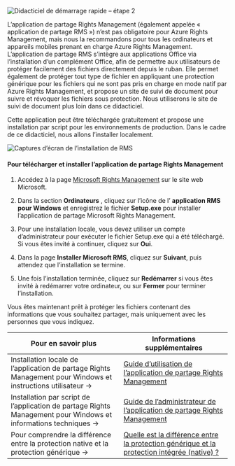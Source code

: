 ![Didacticiel de démarrage rapide – étape 2](../media/AzRMS_QuickStartSteps2.PNG)

L’application de partage Rights Management (également appelée « application de partage RMS ») n’est pas obligatoire pour Azure Rights Management, mais nous la recommandons pour tous les ordinateurs et appareils mobiles prenant en charge Azure Rights Management. L’application de partage RMS s’intègre aux applications Office via l’installation d’un complément Office, afin de permettre aux utilisateurs de protéger facilement des fichiers directement depuis le ruban. Elle permet également de protéger tout type de fichier en appliquant une protection générique pour les fichiers qui ne sont pas pris en charge en mode natif par Azure Rights Management, et propose un site de suivi de document pour suivre et révoquer les fichiers sous protection. Nous utiliserons le site de suivi de document plus loin dans ce didacticiel.

Cette application peut être téléchargée gratuitement et propose une installation par script pour les environnements de production. Dans le cadre de ce didacticiel, nous allons l’installer localement.

![Captures d’écran de l’installation de RMS](../media/AzRMS_Tutorial_2_Screenshots.png)

#### <a name="to-download-and-install-the-rights-management-sharing-application"></a>Pour télécharger et installer l’application de partage Rights Management

1.  Accédez à la page [Microsoft Rights Management](http://go.microsoft.com/fwlink/?LinkId=303970) sur le site web Microsoft.

2.  Dans la section **Ordinateurs** , cliquez sur l’icône de l’ **application RMS pour Windows** et enregistrez le fichier **Setup.exe** pour installer l’application de partage Microsoft Rights Management.

3.  Pour une installation locale, vous devez utiliser un compte d’administrateur pour exécuter le fichier Setup.exe qui a été téléchargé. Si vous êtes invité à continuer, cliquez sur **Oui**.

4.  Dans la page **Installer Microsoft RMS**, cliquez sur **Suivant**, puis attendez que l’installation se termine.

5.  Une fois l’installation terminée, cliquez sur **Redémarrer** si vous êtes invité à redémarrer votre ordinateur, ou sur  **Fermer** pour terminer l’installation.

Vous êtes maintenant prêt à protéger les fichiers contenant des informations que vous souhaitez partager, mais uniquement avec les personnes que vous indiquez.

|Pour en savoir plus|Informations supplémentaires|
|--------------------------------|--------------------------|
|Installation locale de l’application de partage Rights Management pour Windows et instructions utilisateur   →|[Guide d’utilisation de l’application de partage Rights Management](../rms-client/sharing-app-user-guide.md)|
|Installation par script de l’application de partage Rights Management pour Windows et informations techniques   →|[Guide de l’administrateur de l’application de partage Rights Management](../rms-client/sharing-app-admin-guide.md)|
|Pour comprendre la différence entre la protection native et la protection générique   →|[Quelle est la différence entre la protection générique et la protection intégrée (native) ?](../rms-client/sharing-app-dialog-box.md)|


<!--HONumber=Jan17_HO1-->


